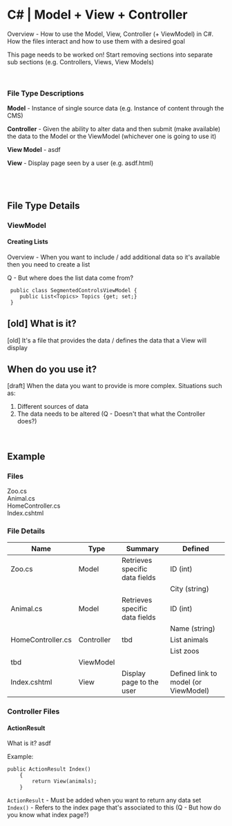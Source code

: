 # C# | Model + View + Controller

Overview - How to use the Model, View, Controller (+ ViewModel) in C#. How the files interact and how to use them with a desired goal 


<span class="warning">This page needs to be worked on! Start removing sections into separate sub sections (e.g. Controllers, Views, View Models)</span>

<br/>

### File Type Descriptions

**Model** - Instance of single source data (e.g. Instance of content through the CMS)  

**Controller** - Given the ability to alter data and then submit (make available) the data to the Model or the ViewModel (whichever one is going to use it) 

**View Model** - asdf  

**View** - Display page seen by a user (e.g. asdf.html)

<br><br>

## File Type Details




### ViewModel

#### Creating Lists
Overview - When you want to include / add additional data so it's available then you need to create a list

<span class="warning">Q - But where does the list data come from?</span>

```
 public class SegmentedControlsViewModel {
    public List<Topics> Topics {get; set;} 
 } 
```




## [old] What is it?

[old] It's a file that provides the data / defines the data that a View will display

## When do you use it?

[draft] When the data you want to provide is more complex. Situations such as:

1. Different sources of data
2. The data needs to be altered (Q - Doesn't that what the Controller does?)

<br>

## Example

### Files

Zoo.cs  
 Animal.cs  
 HomeController.cs  
 Index.cshtml

### File Details

| Name              | Type       | Summary                        | Defined                              |
| ----------------- | ---------- | ------------------------------ | ------------------------------------ |
| Zoo.cs            | Model      | Retrieves specific data fields | ID (int)                             |
|                   |            |                                | City (string)                        |
| Animal.cs         | Model      | Retrieves specific data fields | ID (int)                             |
|                   |            |                                | Name (string)                        |
| HomeController.cs | Controller | tbd                            | List animals                         |
|                   |            |                                | List zoos                            |
| tbd               | ViewModel  |                                |                                      |
| Index.cshtml      | View       | Display page to the user       | Defined link to model (or ViewModel) |

### Controller Files

#### ActionResult

What is it?
asdf

Example:

```
public ActionResult Index()
    {
        return View(animals);
    }
```

`ActionResult` - Must be added when you want to return any data set  
`Index()` - Refers to the index page that's associated to this (Q - But how do you know what index page?)
